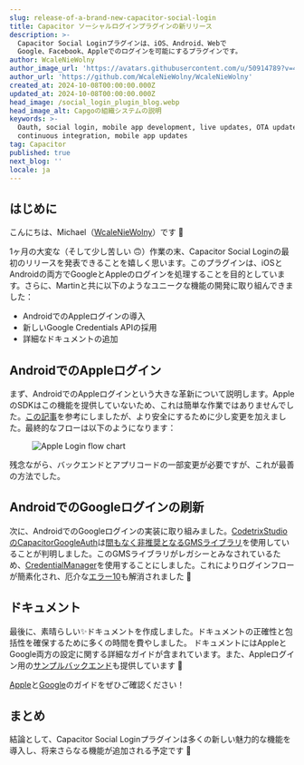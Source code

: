 ```yaml
---
slug: release-of-a-brand-new-capacitor-social-login
title: Capacitor ソーシャルログインプラグインの新リリース
description: >-
  Capacitor Social Loginプラグインは、iOS、Android、Webで
  Google、Facebook、Appleでのログインを可能にするプラグインです。
author: WcaleNieWolny
author_image_url: 'https://avatars.githubusercontent.com/u/50914789?v=4'
author_url: 'https://github.com/WcaleNieWolny/WcaleNieWolny'
created_at: 2024-10-08T00:00:00.000Z
updated_at: 2024-10-08T00:00:00.000Z
head_image: /social_login_plugin_blog.webp
head_image_alt: Capgoの組織システムの説明
keywords: >-
  Oauth, social login, mobile app development, live updates, OTA updates,
  continuous integration, mobile app updates
tag: Capacitor
published: true
next_blog: ''
locale: ja
---
```

## はじめに

こんにちは、Michael（[WcaleNieWolny](https://github.com/WcaleNieWolny)）です 👋

1ヶ月の大変な（そして少し苦しい 🙃）作業の末、Capacitor Social Loginの最初のリリースを発表できることを嬉しく思います。このプラグインは、iOSとAndroidの両方でGoogleとAppleのログインを処理することを目的としています。さらに、Martinと共に以下のようなユニークな機能の開発に取り組んできました：

 - AndroidでのAppleログインの導入
 - 新しいGoogle Credentials APIの採用
 - 詳細なドキュメントの追加

## AndroidでのAppleログイン

まず、AndroidでのAppleログインという大きな革新について説明します。AppleのSDKはこの機能を提供していないため、これは簡単な作業ではありませんでした。[この記事](https://johncodeos.com/how-to-add-sign-in-with-apple-button-to-your-android-app-using-kotlin/)を参考にしましたが、より安全にするために少し変更を加えました。最終的なフローは以下のようになります：

<figure><img style="margin-left: auto;margin-right: auto;max-height: 600px !important;" src="/apple-login-flow-chart.svg" alt="Apple Login flow chart" /><figcaption></figcaption></figure>

残念ながら、バックエンドとアプリコードの一部変更が必要ですが、これが最善の方法でした。

## AndroidでのGoogleログインの刷新

次に、AndroidでのGoogleログインの実装に取り組みました。[CodetrixStudioのCapacitorGoogleAuth](https://github.com/CodetrixStudio/CapacitorGoogleAuth)は[間もなく非推奨となるGMSライブラリ](https://developer.android.com/identity/sign-in/legacy-gsi-migration#authorization)を使用していることが判明しました。このGMSライブラリがレガシーとみなされているため、[CredentialManager](https://developer.android.com/identity/sign-in/credential-manager-siwg)を使用することにしました。これによりログインフローが簡素化され、厄介な[エラー10](https://github.com/CodetrixStudio/CapacitorGoogleAuth/issues/332)も解消されました 🎉

## ドキュメント

最後に、素晴らしい✨ドキュメントを作成しました。ドキュメントの正確性と包括性を確保するために多くの時間を費やしました。
ドキュメントにはAppleとGoogle両方の設定に関する詳細なガイドが含まれています。また、Appleログイン用の[サンプルバックエンド](https://github.com/WcaleNieWolny/capgo-social-login-backend-demo)も提供しています 🍎

[Apple](https://github.com/Cap-go/capacitor-social-login/blob/main/docs/setup_apple.md)と[Google](https://github.com/Cap-go/capacitor-social-login/blob/main/docs/setup_google.md)のガイドをぜひご確認ください！

## まとめ

結論として、Capacitor Social Loginプラグインは多くの新しい魅力的な機能を導入し、将来さらなる機能が追加される予定です 🚀
